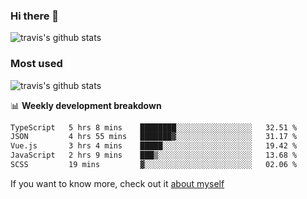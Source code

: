 ### Hi there 👋

<!--
**HondryTravis/HondryTravis** is a ✨ _special_ ✨ repository because its `README.md` (this file) appears on your GitHub profile.

Here are some ideas to get you started:

- 🔭 I’m currently working on ...
- 🌱 I’m currently learning ...
- 👯 I’m looking to collaborate on ...
- 🤔 I’m looking for help with ...
- 💬 Ask me about ...
- 📫 How to reach me: ...
- 😄 Pronouns: ...
- ⚡ Fun fact: ...
-->

![travis's github stats](https://github-readme-stats.vercel.app/api?username=HondryTravis&hide=stars)
### Most used
![travis's github stats](https://github-readme-stats.anuraghazra1.vercel.app/api/top-langs/?username=HondryTravis&layout=compact&hide_title=true)

📊 **Weekly development breakdown**

<!--START_SECTION:waka-->

```txt
TypeScript   5 hrs 8 mins    ████████░░░░░░░░░░░░░░░░░   32.51 %
JSON         4 hrs 55 mins   ███████▓░░░░░░░░░░░░░░░░░   31.17 %
Vue.js       3 hrs 4 mins    █████░░░░░░░░░░░░░░░░░░░░   19.42 %
JavaScript   2 hrs 9 mins    ███▒░░░░░░░░░░░░░░░░░░░░░   13.68 %
SCSS         19 mins         ▓░░░░░░░░░░░░░░░░░░░░░░░░   02.06 %
```

<!--END_SECTION:waka-->

If you want to know more, check out it [about myself](https://hondrytravis.github.io/)
